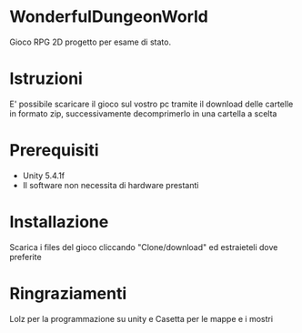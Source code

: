 <h1>   WonderfulDungeonWorld</h1>
Gioco RPG 2D progetto per esame di stato.

# Istruzioni
E' possibile scaricare il gioco sul vostro pc tramite il download delle cartelle in formato zip, successivamente decomprimerlo in una cartella a scelta

# Prerequisiti
* Unity 5.4.1f
* Il software non necessita di hardware prestanti


# Installazione
Scarica i files del gioco cliccando "Clone/download" ed estraieteli dove preferite

# Ringraziamenti
Lolz per la programmazione su unity e Casetta per le mappe e i mostri

